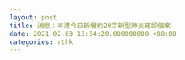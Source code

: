 ```yaml
---
layout: post
title: 消息：本港今日新增約20宗新型肺炎確診個案
date: 2021-02-03 13:34:20.000000000 +08:00
categories: rthk
---
```



